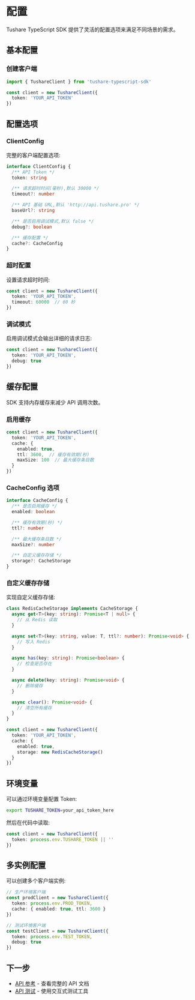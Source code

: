 # 配置

Tushare TypeScript SDK 提供了灵活的配置选项来满足不同场景的需求。

## 基本配置

### 创建客户端

```typescript
import { TushareClient } from 'tushare-typescript-sdk'

const client = new TushareClient({
  token: 'YOUR_API_TOKEN'
})
```

## 配置选项

### ClientConfig

完整的客户端配置选项:

```typescript
interface ClientConfig {
  /** API Token */
  token: string

  /** 请求超时时间(毫秒),默认 30000 */
  timeout?: number

  /** API 基础 URL,默认 'http://api.tushare.pro' */
  baseUrl?: string

  /** 是否启用调试模式,默认 false */
  debug?: boolean

  /** 缓存配置 */
  cache?: CacheConfig
}
```

### 超时配置

设置请求超时时间:

```typescript
const client = new TushareClient({
  token: 'YOUR_API_TOKEN',
  timeout: 60000  // 60 秒
})
```

### 调试模式

启用调试模式会输出详细的请求日志:

```typescript
const client = new TushareClient({
  token: 'YOUR_API_TOKEN',
  debug: true
})
```

## 缓存配置

SDK 支持内存缓存来减少 API 调用次数。

### 启用缓存

```typescript
const client = new TushareClient({
  token: 'YOUR_API_TOKEN',
  cache: {
    enabled: true,
    ttl: 3600,  // 缓存有效期(秒)
    maxSize: 100  // 最大缓存条目数
  }
})
```

### CacheConfig 选项

```typescript
interface CacheConfig {
  /** 是否启用缓存 */
  enabled: boolean

  /** 缓存有效期(秒) */
  ttl?: number

  /** 最大缓存条目数 */
  maxSize?: number

  /** 自定义缓存存储 */
  storage?: CacheStorage
}
```

### 自定义缓存存储

实现自定义缓存存储:

```typescript
class RedisCacheStorage implements CacheStorage {
  async get<T>(key: string): Promise<T | null> {
    // 从 Redis 读取
  }

  async set<T>(key: string, value: T, ttl?: number): Promise<void> {
    // 写入 Redis
  }

  async has(key: string): Promise<boolean> {
    // 检查是否存在
  }

  async delete(key: string): Promise<void> {
    // 删除缓存
  }

  async clear(): Promise<void> {
    // 清空所有缓存
  }
}

const client = new TushareClient({
  token: 'YOUR_API_TOKEN',
  cache: {
    enabled: true,
    storage: new RedisCacheStorage()
  }
})
```

## 环境变量

可以通过环境变量配置 Token:

```bash
export TUSHARE_TOKEN=your_api_token_here
```

然后在代码中读取:

```typescript
const client = new TushareClient({
  token: process.env.TUSHARE_TOKEN || ''
})
```

## 多实例配置

可以创建多个客户端实例:

```typescript
// 生产环境客户端
const prodClient = new TushareClient({
  token: process.env.PROD_TOKEN,
  cache: { enabled: true, ttl: 3600 }
})

// 测试环境客户端
const testClient = new TushareClient({
  token: process.env.TEST_TOKEN,
  debug: true
})
```

## 下一步

- [API 参考](/api/) - 查看完整的 API 文档
- [API 测试](/guide/api-testing) - 使用交互式测试工具